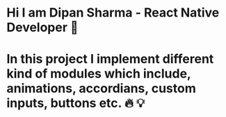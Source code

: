 # Hi I am Dipan Sharma - React Native Developer :art:
# In this project I implement different kind of modules which include, animations, accordians, custom inputs, buttons etc. :fire: :bulb: